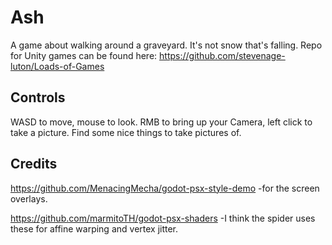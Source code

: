 # Ash

A game about walking around a graveyard. It's not snow that's falling. Repo for Unity games can be found here: <a>https://github.com/stevenage-luton/Loads-of-Games</a>

## Controls

WASD to move, mouse to look. RMB to bring up your Camera, left click to take a picture. Find some nice things to take pictures of.

## Credits

https://github.com/MenacingMecha/godot-psx-style-demo -for the screen overlays.

https://github.com/marmitoTH/godot-psx-shaders -I think the spider uses these for affine warping and vertex jitter.
